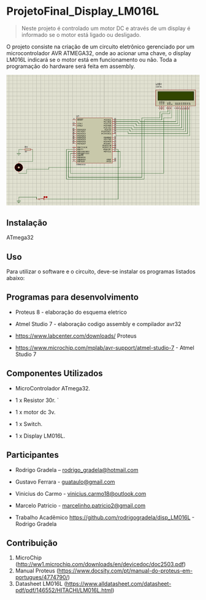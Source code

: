 # ProjetoFinal_Display_LM016L
> Neste projeto é controlado um motor DC e através de um display é informado se o motor está ligado ou desligado.



O projeto consiste na criação de um circuito eletrônico gerenciado por um microcontrolador AVR ATMEGA32,
onde ao acionar uma chave, o display LM016L indicará se o motor está em funcionamento ou não. Toda a programação do hardware será feita em assembly.

![](project.png)

## Instalação

ATmega32




## Uso
Para utilizar o software e o circuito, deve-se instalar os programas listados abaixo:

## Programas para desenvolvimento

* Proteus 8 - elaboração do esquema eletrico
* Atmel Studio 7 - elaboração codigo assembly e compilador avr32

* https://www.labcenter.com/downloads/ Proteus
* https://www.microchip.com/mplab/avr-support/atmel-studio-7 - Atmel Studio 7

## Componentes Utilizados
   
* MicroControlador ATmega32.
    
* 1 x Resistor 30r.
    `
* 1 x motor dc 3v.

* 1 x Switch.

* 1 x Display LM016L.
 

    

## Participantes

* Rodrigo Gradela – rodrigo_gradela@hotmail.com
* Gustavo Ferrara - guataulo@gmail.com
* Vinicius do Carmo - vinicius.carmo18@outlook.com
* Marcelo Patricio - marcelinho.patricio2@gmail.com

* Trabalho Acadêmico
https://github.com/rodrigogradela/disp_LM016L - Rodrigo Gradela

## Contribuição

1. MicroChip (<http://ww1.microchip.com/downloads/en/devicedoc/doc2503.pdf>)
2. Manual Proteus (<https://www.docsity.com/pt/manual-do-proteus-em-portugues/4774790/>)
3. Datasheet LM016L (<https://www.alldatasheet.com/datasheet-pdf/pdf/146552/HITACHI/LM016L.html>)
